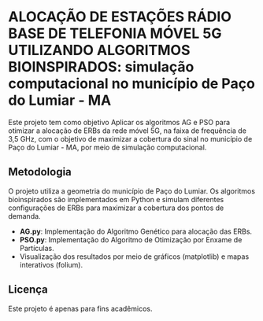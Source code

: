 # ALOCAÇÃO DE ESTAÇÕES RÁDIO BASE DE TELEFONIA MÓVEL 5G UTILIZANDO ALGORITMOS BIOINSPIRADOS: simulação computacional no município de Paço do Lumiar - MA

Este projeto tem como objetivo Aplicar os algoritmos AG e PSO para otimizar a alocação de ERBs da rede móvel 5G, na faixa de frequência de 3,5 GHz, com o objetivo de maximizar a cobertura do sinal no município de Paço do Lumiar - MA, por meio de simulação computacional.

## Metodologia

O projeto utiliza a geometria do município de Paço do Lumiar. Os algoritmos bioinspirados são implementados em Python e simulam diferentes configurações de ERBs para maximizar a cobertura dos pontos de demanda.

- **AG.py**: Implementação do Algoritmo Genético para alocação das ERBs.
- **PSO.py**: Implementação do Algoritmo de Otimização por Enxame de Partículas.
- Visualização dos resultados por meio de gráficos (matplotlib) e mapas interativos (folium).

## Licença

Este projeto é apenas para fins acadêmicos.
